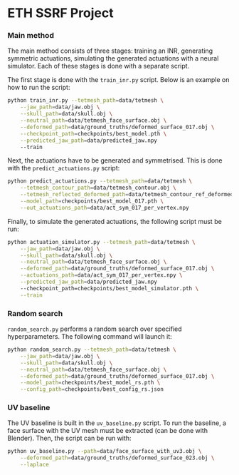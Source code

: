 # ETH SSRF Project

### Main method

The main method consists of three stages: training an INR, generating symmetric actuations, simulating the generated actuations with a neural simulator. Each of these stages is done with a separate script.

The first stage is done with the `train_inr.py` script. Below is an example on how to run the script:

```bash
python train_inr.py --tetmesh_path=data/tetmesh \
    --jaw_path=data/jaw.obj \
    --skull_path=data/skull.obj \
    --neutral_path=data/tetmesh_face_surface.obj \
    --deformed_path=data/ground_truths/deformed_surface_017.obj \
    --checkpoint_path=checkpoints/best_model.pth \
    --predicted_jaw_path=data/predicted_jaw.npy
    --train
```

Next, the actuations have to be generated and symmetrised. This is done with the `predict_actuations.py` script:

```bash
python predict_actuations.py --tetmesh_path=data/tetmesh \
    --tetmesh_contour_path=data/tetmesh_contour.obj \
    --tetmesh_reflected_deformed_path=data/tetmesh_contour_ref_deformed.obj \
    --model_path=checkpoints/best_model_017.pth \
    --out_actuations_path=data/act_sym_017_per_vertex.npy
```

Finally, to simulate the generated actuations, the following script must be run:

```bash
python actuation_simulator.py --tetmesh_path=data/tetmesh \
    --jaw_path=data/jaw.obj \
    --skull_path=data/skull.obj \
    --neutral_path=data/tetmesh_face_surface.obj \
    --deformed_path=data/ground_truths/deformed_surface_017.obj \
    --actuations_path=data/act_sym_017_per_vertex.npy \
    --predicted_jaw_path=data/predicted_jaw.npy
    --checkpoint_path=checkpoints/best_model_simulator.pth \
    --train
```

### Random search

`random_search.py` performs a random search over specified hyperparameters. The following command will launch it:

```bash
python random_search.py --tetmesh_path=data/tetmesh \
    --jaw_path=data/jaw.obj \
    --skull_path=data/skull.obj \
    --neutral_path=data/tetmesh_face_surface.obj \
    --deformed_path=data/ground_truths/deformed_surface_017.obj \
    --model_path=checkpoints/best_model_rs.pth \
    --config_path=checkpoints/best_config_rs.json
```

### UV baseline

The UV baseline is built in the `uv_baseline.py` script. To run the baseline, a face surface with the UV mesh must be extracted (can be done with Blender). Then, the script can be run with:

```bash
python uv_baseline.py --path=data/face_surface_with_uv3.obj \
    --deformed_path=data/ground_truths/deformed_surface_023.obj \
    --laplace
```

